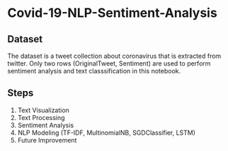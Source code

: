# Covid-19-NLP-Sentiment-Analysis

## Dataset
The dataset is a tweet collection about coronavirus that is extracted from twitter. Only two rows (OriginalTweet, Sentiment) are used to perform sentiment analysis and text classsification in this notebook.

## Steps
1. Text Visualization
2. Text Processing
3. Sentiment Analysis 
4. NLP Modeling (TF-IDF, MultinomialNB, SGDClassifier, LSTM)
5. Future Improvement
